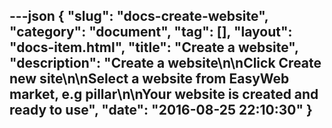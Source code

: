 ---json
{
    "slug": "docs-create-website",
    "category": "document",
    "tag": [],
    "layout": "docs-item.html",
    "title": "Create a website",
    "description": "Create a website\n\nClick Create new site\n\nSelect a website from EasyWeb market, e.g pillar\n\nYour website is created and ready to use",
    "date": "2016-08-25 22:10:30"
}
---
